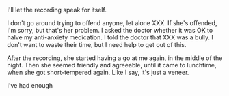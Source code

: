 I'll let the recording speak for itself.

I don't go around trying to offend anyone, let alone XXX. If she's
offended, I'm sorry, but that's her problem. I asked the doctor whether
it was OK to halve my anti-anxiety medication. I told the doctor that
XXX was a bully. I don't want to waste their time, but I need help to
get out of this.

After the recording, she started having a go at me again, in the middle
of the night. Then she seemed friendly and agreeable, until it came to
lunchtime, when she got short-tempered again. Like I say, it's just a
veneer.

I've had enough
